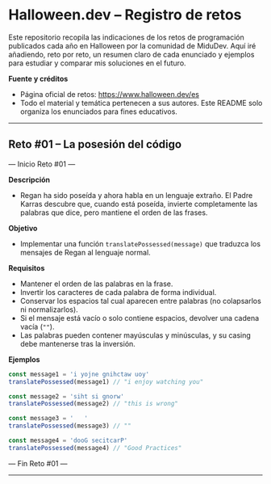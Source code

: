 # Halloween.dev – Registro de retos

Este repositorio recopila las indicaciones de los retos de programación publicados cada año en Halloween por la comunidad de MiduDev. Aquí iré añadiendo, reto por reto, un resumen claro de cada enunciado y ejemplos para estudiar y comparar mis soluciones en el futuro.

**Fuente y créditos**
- Página oficial de retos: https://www.halloween.dev/es
- Todo el material y temática pertenecen a sus autores. Este README solo organiza los enunciados para fines educativos.

---

## Reto #01 – La posesión del código
— Inicio Reto #01 —

**Descripción**
- Regan ha sido poseída y ahora habla en un lenguaje extraño. El Padre Karras descubre que, cuando está poseída, invierte completamente las palabras que dice, pero mantiene el orden de las frases.

**Objetivo**
- Implementar una función `translatePossessed(message)` que traduzca los mensajes de Regan al lenguaje normal.

**Requisitos**
- Mantener el orden de las palabras en la frase.
- Invertir los caracteres de cada palabra de forma individual.
- Conservar los espacios tal cual aparecen entre palabras (no colapsarlos ni normalizarlos).
- Si el mensaje está vacío o solo contiene espacios, devolver una cadena vacía (`""`).
- Las palabras pueden contener mayúsculas y minúsculas, y su casing debe mantenerse tras la inversión.

**Ejemplos**

```ts
const message1 = 'i yojne gnihctaw uoy'
translatePossessed(message1) // "i enjoy watching you"

const message2 = 'siht si gnorw'
translatePossessed(message2) // "this is wrong"

const message3 = '   '
translatePossessed(message3) // ""

const message4 = 'dooG secitcarP'
translatePossessed(message4) // "Good Practices"
```

— Fin Reto #01 —

---